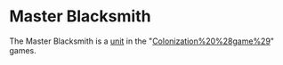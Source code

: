 # Master Blacksmith

The Master Blacksmith is a [unit](unit) in the "[Colonization%20%28game%29](Colonization)" games.